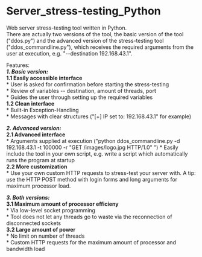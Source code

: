 # Server_stress-testing_Python

Web server stress-testing tool written in Python.  
There are actually two versions of the tool, the basic version of the tool ("ddos.py") and the advanced version of the stress-testing tool ("ddos_commandline.py"), which receives the required arguments from the user at execution, e.g. "--destination 192.168.43.1".  

Features:  
  ***1. Basic version:***  
      **1.1 Easily accessible interface**  
         * User is asked for confirmation before starting the stress-testing    
         * Review of variables -- destination, amount of threads, port   
         * Guides the user through setting up the required variables   
      **1.2 Clean interface**  
        * Built-in Exception-Handling  
        * Messages with clear structures ("[+] IP set to: 192.168.43.1" for example)  
        
  ***2. Advanced version:***  
      **2.1 Advanced interface**    
        * Arguments supplied at execution ("python ddos_commandline.py -d 192.168.43.1 -t 100000 -r "GET /images/logo.jpg HTTP/1.0" ") 
        * Easily include the tool in your own script, e.g. write a script which automatically runs the program at startup  
      **2.2 More customization**  
        * Use your own custom HTTP requests to stress-test your server with. A tip: use the HTTP POST method with login forms and long arguments for maximum processor load.  
        
  ***3. Both versions:***  
      **3.1 Maximum amount of processor efficieny**  
        * Via low-level socket programming  
        * Tool does not let any threads go to waste via the reconnection of disconnected sockets  
      **3.2  Large amount of power**  
        * No limit on number of threads  
        * Custom HTTP requests for the maximum amount of processor and bandwidth load    
    
